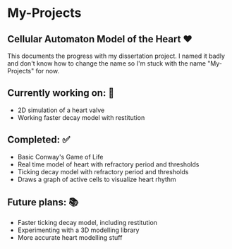 # My-Projects #
## Cellular Automaton Model of the Heart ❤️ ##

This documents the progress with my dissertation project. I named it badly and don't know how to change the name so I'm stuck with the name "My-Projects" for now. 

## Currently working on: 💭 ##
- 2D simulation of a heart valve
- Working faster decay model with restitution


## Completed: ✅ ##
- Basic Conway's Game of Life
- Real time model of heart with refractory period and thresholds
- Ticking decay model with refractory period and thresholds
- Draws a graph of active cells to visualize heart rhythm

## Future plans: 📚 ##
- Faster ticking decay model, including restitution
- Experimenting with a 3D modelling library
- More accurate heart modelling stuff

